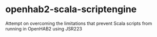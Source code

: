 # openhab2-scala-scriptengine
Attempt on overcoming the limitations that prevent Scala scripts from running in OpenHAB2 using JSR223
